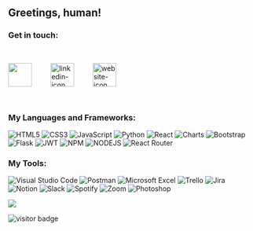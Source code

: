 ## Greetings, human!


### Get in touch:<br/>
<span>
					<a href="mailto:mrjonedens@gmail.com?subject=Inquiry from jedens500 Github"><img style="height: 3rem" src="https://jonedens.com/images/icons/email_icon_square.png"></a>&nbsp;
					<a href="https://www.linkedin.com/in/jonedens/" target="_blank"><img style="height: 3rem; margin: 30px;" src="https://jonedens.com/images/icons/linkedin_icon.png" alt="linkedin-icon"></a>&nbsp;
					<a href="https://jonedens.com" target="_blank"><img style="height: 3rem" src="https://jonedens.com/images/icons/website_icon.png" alt="website-icon"></a>
				</span>

### My Languages and Frameworks:<br/>
![HTML5](https://img.shields.io/badge/html5-%23E34F26.svg?style=for-the-badge&logo=html5&logoColor=white)
![CSS3](https://img.shields.io/badge/css3-%231572B6.svg?style=for-the-badge&logo=css3&logoColor=white)
![JavaScript](https://img.shields.io/badge/javascript-%23323330.svg?style=for-the-badge&logo=javascript&logoColor=%23F7DF1E)
![Python](https://img.shields.io/badge/python-3670A0?style=for-the-badge&logo=python&logoColor=ffdd54)
![React](https://img.shields.io/badge/react-%2320232a.svg?style=for-the-badge&logo=react&logoColor=%2361DAFB)
![Charts](https://img.shields.io/badge/charts.js-FF6C37?style=for-the-badge&logo=charts&logoColor=ffdd54)
![Bootstrap](https://img.shields.io/badge/bootstrap-%23563D7C.svg?style=for-the-badge&logo=bootstrap&logoColor=white)
![Flask](https://img.shields.io/badge/flask-%23000.svg?style=for-the-badge&logo=flask&logoColor=white)
![JWT](https://img.shields.io/badge/JWT-black?style=for-the-badge&logo=JSON%20web%20tokens)
![NPM](https://img.shields.io/badge/NPM-%23000000.svg?style=for-the-badge&logo=npm&logoColor=white)
![NODEJS](https://img.shields.io/badge/Node.js-black?style=for-the-badge&logo=nodejs&logoColor=white)
![React Router](https://img.shields.io/badge/React_Router-CA4245?style=for-the-badge&logo=react-router&logoColor=white)

### My Tools:<br/>
![Visual Studio Code](https://img.shields.io/badge/Visual%20Studio%20Code-0078d7.svg?style=for-the-badge&logo=visual-studio-code&logoColor=white)
![Postman](https://img.shields.io/badge/Postman-FF6C37?style=for-the-badge&logo=postman&logoColor=white)
![Microsoft Excel](https://img.shields.io/badge/Microsoft_Excel-217346?style=for-the-badge&logo=microsoft-excel&logoColor=white)
![Trello](https://img.shields.io/badge/Trello-%23026AA7.svg?style=for-the-badge&logo=Trello&logoColor=white)
![Jira](https://img.shields.io/badge/jira-%230A0FFF.svg?style=for-the-badge&logo=jira&logoColor=white)
![Notion](https://img.shields.io/badge/Notion-%23000000.svg?style=for-the-badge&logo=notion&logoColor=white)
![Slack](https://img.shields.io/badge/Slack-4A154B?style=for-the-badge&logo=slack&logoColor=white)
![Spotify](https://img.shields.io/badge/Spotify-1ED760?style=for-the-badge&logo=spotify&logoColor=white)
![Zoom](https://img.shields.io/badge/Zoom-2D8CFF?style=for-the-badge&logo=zoom&logoColor=white)
![Photoshop](https://img.shields.io/badge/Photoshop-4A154B?style=for-the-badge&logo=photoshop&logoColor=white)

<span>
<img align="center" src="https://github-readme-stats.vercel.app/api/top-langs/?username=jedens5000&layout=compact" />
</span>

![visitor badge](https://visitor-badge.glitch.me/badge?page_id=jedens5000.visitor-badge&left_text=You%20Are%20Visitor:)


  
<!-- THESE ARE REPO CARDS THAT ARE NOT BEING USED
<a href="https://github.com/jedens5000/Health-Tracker-4GA">
  <img align="center" src="https://github-readme-stats.vercel.app/api/pin/?username=jedens5000&repo=Health-Tracker-4GA" />
</a>

<a href="https://github.com/jedens5000/React-Breaking-Bad">
  <img align="center" src="https://github-readme-stats.vercel.app/api/pin/?username=jedens5000&repo=React-Breaking-Bad" />
</a>

### About me:<br/>
I started my coding journey in 2020 with self study and completed a bootcamp at 4Geeks Academy in July 2022

[![trophy](https://github-profile-trophy.vercel.app/?username=jedens5000&rank=-C)](https://github.com/ryo-ma/github-profile-trophy)
-->


<!--

Here are some ideas to get you started:

- 🔭 I’m currently working on ...
- 🌱 I’m currently learning ...
- 👯 I’m looking to collaborate on ...
- 🤔 I’m looking for help with ...
- 💬 Ask me about ...
- 📫 How to reach me: ...
- ⚡ Fun fact: ...
-->
